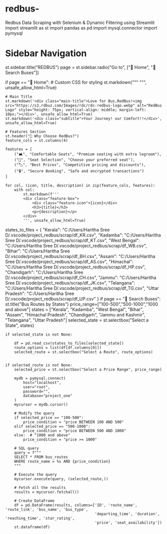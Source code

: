 # redbus-
Redbus Data Scraping with Selenium & Dynamic Filtering using Streamlit
import streamlit as st
import pandas as pd
import mysql.connector
import pymysql

# Sidebar Navigation
st.sidebar.title("REDBUS")
page = st.sidebar.radio("Go to", ["📃 Home", "🔎 Search Buses"])

if page == "📃 Home":
        # Custom CSS for styling
    st.markdown("""
        <style>
        .main-title {
            font-size: 48px;
            color: #FF5733;
            text-align: center;
            font-weight: bold;
            margin-bottom: 20px;
        }
        .subtitle {
            font-size: 24px;
            color: #333;
            text-align: center;
            margin-bottom: 30px;
        }
        .feature-box {
            background-color: #F0F0F0;
            border-radius: 5px;
            padding: 5px;
            text-align: center;
            transition: transform 0.3s ease;
        }
        .feature-box:hover {
            transform: scale(1.05);
        }
        .feature-icon {
            font-size: 48px;
            color: #FF5733;
            margin-bottom: 10px;
        }
        </style>
    """, unsafe_allow_html=True)

    # Main Title
    st.markdown('<div class="main-title">Love for Bus,RedBus!<img src="https://s3.rdbuz.com/Images/rdc/rdc-redbus-logo.webp" alt="RedBus Logo" style="height: 75px; vertical-align: middle; margin-left: 10px;"></div>', unsafe_allow_html=True)
    st.markdown('<div class="subtitle">Your Journey! our Comfort!!</div>', unsafe_allow_html=True)

    # Features Section
    st.header("🌟 Why Choose RedBus?")
    feature_cols = st.columns(4)

    features = [
        ("🛋️", "Comfortable Seats", "Premium seating with extra legroom"),
        ("💺", "Seat Selection", "Choose your preferred seat"),
        ("🏷️", "Best Prices", "Competitive pricing and discounts"),
        ("🔒", "Secure Booking", "Safe and encrypted transactions")
    ]

    for col, (icon, title, description) in zip(feature_cols, features):
        with col:
            st.markdown(f'''
            <div class="feature-box">
                <div class="feature-icon">{icon}</div>
                <h3>{title}</h3>
                <p>{description}</p>
            </div>
            ''', unsafe_allow_html=True)

states_to_files = {
    "Kerala": "C:/Users/Haritha Sree D/.vscode/project_redbus/scrap/df_KR.csv",
    "Kadamba": "C:/Users/Haritha Sree D/.vscode/project_redbus/scrap/df_KT.csv",
    "West Bengal": "C:/Users/Haritha Sree D/.vscode/project_redbus/scrap/df_WB.csv",
    "Bihar": "C:/Users/Haritha Sree D/.vscode/project_redbus/scrap/df_BH.csv",
    "Assam": "C:/Users/Haritha Sree D/.vscode/project_redbus/scrap/df_AS.csv",
    "Himachal": "C:/Users/Haritha Sree D/.vscode/project_redbus/scrap/df_HP.csv",
    "Chandigarh": "C:/Users/Haritha Sree D/.vscode/project_redbus/scrap/df_CH.csv",
    "Jammu": "C:/Users/Haritha Sree D/.vscode/project_redbus/scrap/df_JK.csv",
    "Telangana": "C:/Users/Haritha Sree D/.vscode/project_redbus/scrap/df_TG.csv",
    "Uttar Pradesh": "C:/Users/Haritha Sree D/.vscode/project_redbus/scrap/df_UP.csv"
}
if page == "🔎 Search Buses":
    st.title("Bus Routes by States")
    price_range=["100-500","500-1000","1000 and above"]
    states = ["Kerala", "Kadamba", "West Bengal", "Bihar", "Assam", "Himachal Pradesh", "Chandigarh", "Jammu and Kashmir", "Telangana", "Uttar Pradesh"]
    selected_state = st.selectbox("Select a State", states)

    
    if selected_state is not None:
        
        df = pd.read_csv(states_to_files[selected_state])
        route_options = list(df[df.columns[0]])
        selected_route = st.selectbox("Select a Route", route_options)

    
    if selected_route is not None:
        selected_price = st.selectbox("Select a Price Range", price_range)

        mydb = pymysql.connect(
            host="localhost",
            user="root",
            password="",
            database="project_one"
        )
        mycursor = mydb.cursor()

        # Modify the query 
        if selected_price == "100-500":
            price_condition = "price BETWEEN 100 AND 500"
        elif selected_price == "500-1000":
            price_condition = "price BETWEEN 500 AND 1000"
        else:  # "1000 and above"
            price_condition = "price >= 1000"

        # SQL query 
        query = f"""
        SELECT * FROM bus_routes 
        WHERE route_name = %s AND {price_condition}
        """
        
        # Execute the query 
        mycursor.execute(query, (selected_route,))

        # Fetch all the results
        results = mycursor.fetchall()

        # Create DataFrame
        df = pd.DataFrame(results, columns=['ID', 'route_name', 'route_link', 'bus_name', 'bus_type', 
                                            'departing_time', 'duration', 'reaching_time', 'star_rating', 
                                            'price', 'seat_availability']) 
        st.dataframe(df)

